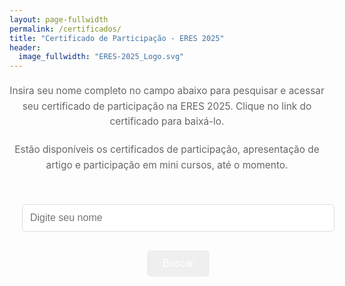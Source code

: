 ```yaml
---
layout: page-fullwidth
permalink: /certificados/
title: "Certificado de Participação - ERES 2025"
header:
  image_fullwidth: "ERES-2025_Logo.svg"
---
```


<style>
  h1 {
    color: #333;
    text-align: center;
    font-size: 2em;
    margin-top: 20px;
  }

  .text {
    font-size: 1.1em;
    line-height: 1.6;
    color: #666;
    max-width: 700px;
    margin: 20px auto;
    text-align: center;
  }

  #search-container {
    display: flex;
    flex-direction: column;
    align-items: center;
    width: 100%;
    max-width: 500px;
    margin: 30px auto;
    padding: 20px;
  }

  #nameInput {
    width: 100%;
    padding: 12px;
    font-size: 16px;
    margin-bottom: 30px;
    border: 1px solid #ddd;
    border-radius: 6px;
  }

  #searchButton {
    padding: 12px 25px;
    font-size: 16px;
    cursor: pointer;
    color: white;
    border: none;
    border-radius: 6px;
    transition: background-color 0.3s ease;
  }

  #results {
    width: 100%;
    max-width: 500px;
    margin: 20px auto;
    text-align: center;
  }

  .result-item {
    background-color: #ffffff;
    padding: 12px;
    margin: 8px 0;
    border: 1px solid #ddd;
    border-radius: 6px;
    text-align: center;
    box-shadow: 0 2px 4px rgba(0, 0, 0, 0.1);
    transition: transform 0.2s, background-color 0.2s;
  }

  .result-item:hover {
    transform: scale(1.02);
    background-color: #f1f1f1;
  }

  .result-item a {
    color: #0066cc;
    text-decoration: none;
    font-weight: bold;
    font-size: 1.1em;
  }

  .result-item a:hover {
    text-decoration: underline;
  }
</style>

<p class="text">Insira seu nome completo no campo abaixo para pesquisar e acessar seu certificado de participação na ERES 2025. Clique no link do certificado para baixá-lo.</p>

<p class="text">Estão disponíveis os certificados de participação, apresentação de artigo e participação em mini cursos, até o momento.</p>

<div id="search-container">
    <input type="text" id="nameInput" placeholder="Digite seu nome" />
    <button id="searchButton">Buscar</button>
</div>

<div id="results"></div>

<script>
    let participants = [];

    async function loadParticipants() {
        try {
            const response = await fetch('{{ site.baseurl }}/certificados/participantes.txt');
            const data = await response.text();
            participants = data.split('\n').map(name => name.trim()).filter(name => name);
        } catch (error) {
            console.error('Erro ao carregar a lista de participantes:', error);
        }
    }

    function performSearch() {
        const nameInput = document.getElementById('nameInput').value.trim().toLowerCase();
        const resultsContainer = document.getElementById('results');
        resultsContainer.innerHTML = '';

        const results = participants.filter(participant => participant.toLowerCase().includes(nameInput));

        if (results.length === 0) {
            resultsContainer.innerHTML = '<p>Nenhum certificado encontrado para este nome.</p>';
        } else {
            results.forEach(participant => {
                const formattedName = participant.replace(/ /g, '_');
                const pdfFile = `${formattedName}.pdf`;
                const resultItem = document.createElement('div');
                resultItem.className = 'result-item';
                resultItem.innerHTML = `<a href="{{ site.baseurl }}/certificados/pdfs/${pdfFile}" target="_blank">${participant}</a>`;
                resultsContainer.appendChild(resultItem);
            });
        }
    }

    document.getElementById('searchButton').addEventListener('click', performSearch);

    document.getElementById('nameInput').addEventListener('keydown', (event) => {
        if (event.key === 'Enter') {
            performSearch();
        }
    });

    loadParticipants();
</script>
